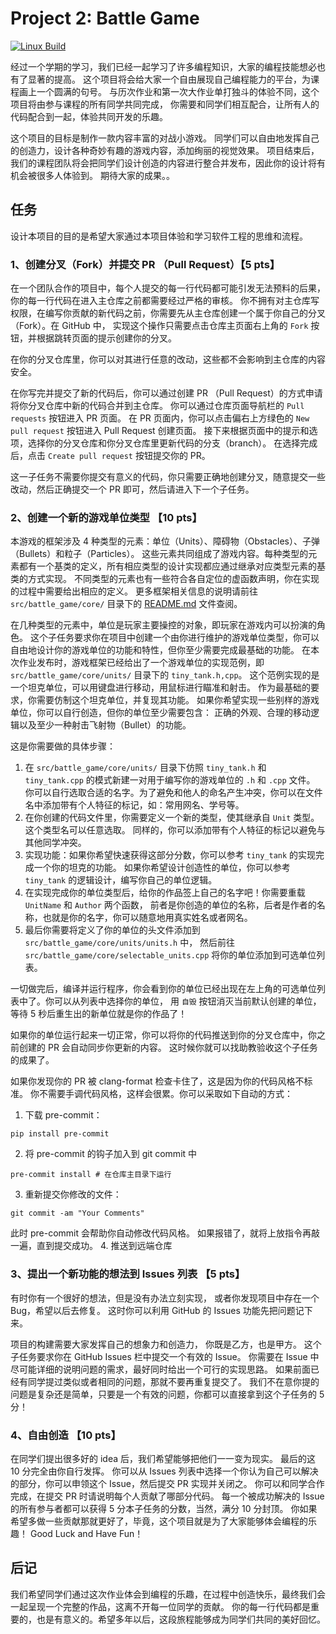 # Project 2: Battle Game

[![Linux Build](https://github.com/Yao-class-cpp-studio/battle_game/actions/workflows/linux-build.yml/badge.svg)](https://github.com/Yao-class-cpp-studio/battle_game/actions/workflows/linux-build.yml)

经过一个学期的学习，我们已经一起学习了许多编程知识，大家的编程技能想必也有了显著的提高。
这个项目将会给大家一个自由展现自己编程能力的平台，为课程画上一个圆满的句号。
与历次作业和第一次大作业单打独斗的体验不同，这个项目将由参与课程的所有同学共同完成，
你需要和同学们相互配合，让所有人的代码配合到一起，体验共同开发的乐趣。

这个项目的目标是制作一款内容丰富的对战小游戏。
同学们可以自由地发挥自己的创造力，设计各种奇妙有趣的游戏内容，添加绚丽的视觉效果。
项目结束后，我们的课程团队将会把同学们设计创造的内容进行整合并发布，因此你的设计将有机会被很多人体验到。
期待大家的成果。。

## 任务

设计本项目的目的是希望大家通过本项目体验和学习软件工程的思维和流程。

### 1、创建分叉（Fork）并提交 PR （Pull Request）【5 pts】

在一个团队合作的项目中，每个人提交的每一行代码都可能引发无法预料的后果，你的每一行代码在进入主仓库之前都需要经过严格的审核。
你不拥有对主仓库写权限，在编写你贡献的新代码之前，你需要先从主仓库创建一个属于你自己的分叉（Fork）。在 GitHub 中，
实现这个操作只需要点击仓库主页面右上角的 `Fork` 按钮，并根据跳转页面的提示创建你的分叉。

在你的分叉仓库里，你可以对其进行任意的改动，这些都不会影响到主仓库的内容安全。

在你写完并提交了新的代码后，你可以通过创建 PR （Pull Request）的方式申请将你分叉仓库中新的代码合并到主仓库。
你可以通过仓库页面导航栏的 `Pull requests` 按钮进入 PR 页面。
在 PR 页面内，你可以点击偏右上方绿色的 `New pull request` 按钮进入 Pull Request 创建页面。
接下来根据页面中的提示和选项，选择你的分叉仓库和你分叉仓库里更新代码的分支（branch）。
在选择完成后，点击 `Create pull request` 按钮提交你的 PR。

这一子任务不需要你提交有意义的代码，你只需要正确地创建分叉，随意提交一些改动，然后正确提交一个 PR 即可，然后请进入下一个子任务。

### 2、创建一个新的游戏单位类型 【10 pts】

本游戏的框架涉及 4 种类型的元素：单位（Units）、障碍物（Obstacles）、子弹（Bullets）和粒子（Particles）。
这些元素共同组成了游戏内容。每种类型的元素都有一个基类的定义，所有相应类型的设计实现都应通过继承对应类型元素的基类的方式实现。
不同类型的元素也有一些符合各自定位的虚函数声明，你在实现的过程中需要给出相应的定义。
更多框架相关信息的说明请前往 `src/battle_game/core/` 目录下的 [README.md](src/battle_game/core/README.md) 文件查阅。

在几种类型的元素中，单位是玩家主要操控的对象，即玩家在游戏内可以扮演的角色。
这个子任务要求你在项目中创建一个由你进行维护的游戏单位类型，你可以自由地设计你的游戏单位的功能和特性，但你至少需要完成最基础的功能。
在本次作业发布时，游戏框架已经给出了一个游戏单位的实现范例，即 `src/battle_game/core/units/` 目录下的 `tiny_tank.h,cpp`。
这个范例实现的是一个坦克单位，可以用键盘进行移动，用鼠标进行瞄准和射击。
作为最基础的要求，你需要仿制这个坦克单位，并复现其功能。
如果你希望实现一些别样的游戏单位，你可以自行创造，但你的单位至少需要包含：
正确的外观、合理的移动逻辑以及至少一种射击飞射物（Bullet）的功能。

这是你需要做的具体步骤：
1. 在 `src/battle_game/core/units/` 目录下仿照 `tiny_tank.h` 和 `tiny_tank.cpp` 的模式新建一对用于编写你的游戏单位的 `.h` 和 `.cpp` 文件。
你可以自行选取合适的名字。为了避免和他人的命名产生冲突，你可以在文件名中添加带有个人特征的标记，如：常用网名、学号等。
2. 在你创建的代码文件里，你需要定义一个新的类型，使其继承自 `Unit` 类型。这个类型名可以任意选取。
同样的，你可以添加带有个人特征的标记以避免与其他同学冲突。
3. 实现功能：如果你希望快速获得这部分分数，你可以参考 `tiny_tank` 的实现完成一个你的坦克的功能。
如果你希望设计创造性的单位，你可以参考 `tiny_tank` 的逻辑设计，编写你自己的单位逻辑。
4. 在实现完成你的单位类型后，给你的作品签上自己的名字吧！你需要重载 `UnitName` 和 `Author` 两个函数，
前者是你创造的单位的名称，后者是作者的名称，也就是你的名字，你可以随意地用真实姓名或者网名。
5. 最后你需要将定义了你的单位的头文件添加到 `src/battle_game/core/units/units.h` 中，
然后前往 `src/battle_game/core/selectable_units.cpp` 将你的单位添加到可选单位列表。


一切做完后，编译并运行程序，你会看到你的单位已经出现在左上角的可选单位列表中了。你可以从列表中选择你的单位，
用 `自毁` 按钮消灭当前默认创建的单位，等待 5 秒后重生出的新单位就是你的作品了！

如果你的单位运行起来一切正常，你可以将你的代码推送到你的分叉仓库中，你之前创建的 PR 会自动同步你更新的内容。
这时候你就可以找助教验收这个子任务的成果了。

如果你发现你的 PR 被 clang-format 检查卡住了，这是因为你的代码风格不标准。
你不需要手调代码风格，这样会很累。你可以采取如下自动的方式：

1. 下载 pre-commit：
```shell
pip install pre-commit
```
2. 将 pre-commit 的钩子加入到 git commit 中
```shell
pre-commit install # 在仓库主目录下运行
```
3. 重新提交你修改的文件：
```shell
git commit -am "Your Comments"
```
此时 pre-commit 会帮助你自动修改代码风格。
如果报错了，就将上放指令再敲一遍，直到提交成功。
4. 推送到远端仓库

### 3、提出一个新功能的想法到 Issues 列表 【5 pts】

有时你有一个很好的想法，但是没有办法立刻实现，
或者你发现项目中存在一个 Bug，希望以后去修复。
这时你可以利用 GitHub 的 Issues 功能先把问题记下来。

项目的构建需要大家发挥自己的想象力和创造力，
你既是乙方，也是甲方。
这个子任务要求你在 GitHub Issues 栏中提交一个有效的 Issue。
你需要在 Issue 中尽可能详细的说明问题的需求，最好同时给出一个可行的实现思路。
如果前面已经有同学提过类似或者相同的问题，那就不要再重复提交了。
我们不在意你提的问题是复杂还是简单，只要是一个有效的问题，你都可以直接拿到这个子任务的 5 分！

### 4、自由创造 【10 pts】

在同学们提出很多好的 idea 后，我们希望能够把他们一一变为现实。
最后的这 10 分完全由你自行发挥。
你可以从 Issues 列表中选择一个你认为自己可以解决的部分，你可以申领这个 Issue，然后提交 PR 实现并关闭之。
你可以和同学合作完成，在提交 PR 时请说明每个人贡献了哪部分代码。
每一个被成功解决的 Issue 的所有参与者都可以获得 5 分本子任务的分数，当然，满分 10 分封顶。
你如果希望多做一些贡献那就更好了，毕竟，这个项目就是为了大家能够体会编程的乐趣！
Good Luck and Have Fun！

## 后记

我们希望同学们通过这次作业体会到编程的乐趣，在过程中创造快乐，最终我们会一起呈现一个完整的作品，这离不开每一位同学的贡献。
你的每一行代码都是重要的，也是有意义的。希望多年以后，这段旅程能够成为同学们共同的美好回忆。
